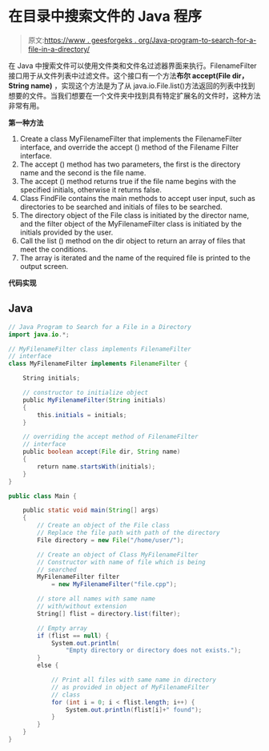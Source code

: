 # 在目录中搜索文件的 Java 程序

> 原文:[https://www . geesforgeks . org/Java-program-to-search-for-a-file-in-a-directory/](https://www.geeksforgeeks.org/java-program-to-search-for-a-file-in-a-directory/)

在 Java 中搜索文件可以使用文件类和文件名过滤器界面来执行。FilenameFilter 接口用于从文件列表中过滤文件。这个接口有一个方法**布尔 accept(File dir，String name)** ，实现这个方法是为了从 java.io.File.list()方法返回的列表中找到想要的文件。当我们想要在一个文件夹中找到具有特定扩展名的文件时，这种方法非常有用。

**第一种方法**

1.  Create a class MyFilenameFilter that implements the FilenameFilter interface, and override the accept () method of the Filename Filter interface.
2.  The accept () method has two parameters, the first is the directory name and the second is the file name.
3.  The accept () method returns true if the file name begins with the specified initials, otherwise it returns false.
4.  Class FindFile contains the main methods to accept user input, such as directories to be searched and initials of files to be searched.
5.  The directory object of the File class is initiated by the director name, and the filter object of the MyFilenameFilter class is initiated by the initials provided by the user.
6.  Call the list () method on the dir object to return an array of files that meet the conditions.
7.  The array is iterated and the name of the required file is printed to the output screen.

**代码实现**

## Java

```java
// Java Program to Search for a File in a Directory
import java.io.*;

// MyFilenameFilter class implements FilenameFilter
// interface
class MyFilenameFilter implements FilenameFilter {

    String initials;

    // constructor to initialize object
    public MyFilenameFilter(String initials)
    {
        this.initials = initials;
    }

    // overriding the accept method of FilenameFilter
    // interface
    public boolean accept(File dir, String name)
    {
        return name.startsWith(initials);
    }
}

public class Main {

    public static void main(String[] args)
    {
        // Create an object of the File class
        // Replace the file path with path of the directory
        File directory = new File("/home/user/");

        // Create an object of Class MyFilenameFilter
        // Constructor with name of file which is being
        // searched
        MyFilenameFilter filter
            = new MyFilenameFilter("file.cpp");

        // store all names with same name 
        // with/without extension
        String[] flist = directory.list(filter);

        // Empty array
        if (flist == null) {
            System.out.println(
                "Empty directory or directory does not exists.");
        }
        else {

            // Print all files with same name in directory
            // as provided in object of MyFilenameFilter
            // class
            for (int i = 0; i < flist.length; i++) {
                System.out.println(flist[i]+" found");
            }
        }
    }
}
```